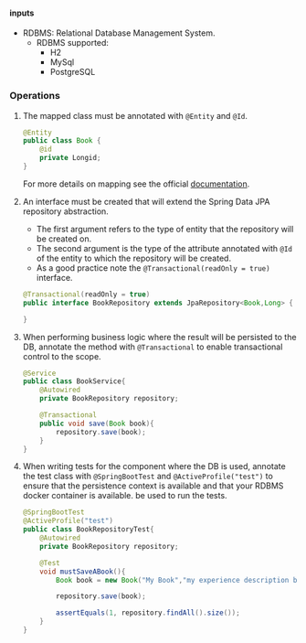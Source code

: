 #### inputs

- RDBMS: Relational Database Management System.
     - RDBMS supported:
         - H2
         - MySql
         - PostgreSQL

### Operations

1. The mapped class must be annotated with `@Entity` and `@Id`.
     ```JAVA
     @Entity
     public class Book {
         @id
         private Longid;
     }
     ```
     For more details on mapping see the official [documentation](https://docs.jboss.org/hibernate/stable/orm/userguide/html_single/Hibernate_User_Guide.html#mapping-types).

2. An interface must be created that will extend the Spring Data JPA repository abstraction.
     - The first argument refers to the type of entity that the repository will be created on.
     - The second argument is the type of the attribute annotated with `@Id` of the entity to which the repository will be created.
     - As a good practice note the `@Transactional(readOnly = true)` interface.
     ```java
     @Transactional(readOnly = true)
     public interface BookRepository extends JpaRepository<Book,Long> {

     }
     ```

3. When performing business logic where the result will be persisted to the DB, annotate the method with `@Transactional` to enable transactional control to the scope.
     ```java
     @Service
     public class BookService{
         @Autowired
         private BookRepository repository;

         @Transactional
         public void save(Book book){
             repository.save(book);
         }
     }
     ```
     
4. When writing tests for the component where the DB is used, annotate the test class with `@SpringBootTest` and `@ActiveProfile("test")` to ensure that the persistence context is available and that your RDBMS docker container is available. be used to run the tests.

     ```java
     @SpringBootTest
     @ActiveProfile("test")
     public class BookRepositoryTest{
         @Autowired
         private BookRepository repository;

         @Test
         void mustSaveABook(){
             Book book = new Book("My Book","my experience description book");

             repository.save(book);

             assertEquals(1, repository.findAll().size());
         }
     }
     ```